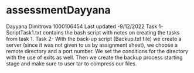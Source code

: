 # assessmentDayyana

 Dayyana Dimitrova
 1000106454
 Last updated -9/12/2022
Task 1- ScriptTask1.txt contains the bash script with notes on creating the tasks from task 1.
Task 2- With the back-up script (Backup.txt file) we create a server (since it was not given to 
us by assignment sheet), we choose a remote directory and a port number. We set the 
conditions for the directory with the use of exits as well.
Then we create the backup process starting stage and make sure to user tar to compress our 
files.

